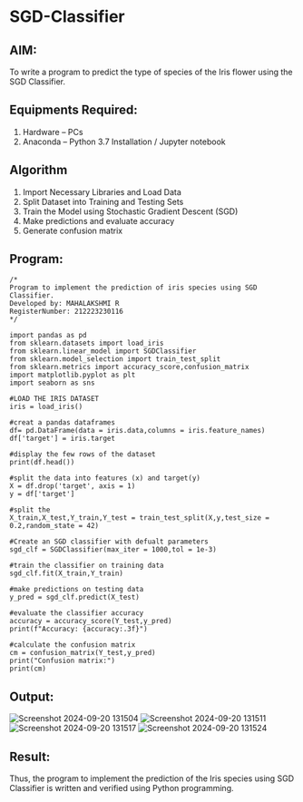 # SGD-Classifier
## AIM:
To write a program to predict the type of species of the Iris flower using the SGD Classifier.

## Equipments Required:
1. Hardware – PCs
2. Anaconda – Python 3.7 Installation / Jupyter notebook

## Algorithm
1. Import Necessary Libraries and Load Data
2. Split Dataset into Training and Testing Sets 
3. Train the Model using Stochastic Gradient Descent (SGD)
4. Make predictions and evaluate accuracy
5. Generate confusion matrix

## Program:
```
/*
Program to implement the prediction of iris species using SGD Classifier.
Developed by: MAHALAKSHMI R
RegisterNumber: 212223230116  
*/

import pandas as pd
from sklearn.datasets import load_iris
from sklearn.linear_model import SGDClassifier
from sklearn.model_selection import train_test_split
from sklearn.metrics import accuracy_score,confusion_matrix
import matplotlib.pyplot as plt
import seaborn as sns

#LOAD THE IRIS DATASET
iris = load_iris()

#creat a pandas dataframes
df= pd.DataFrame(data = iris.data,columns = iris.feature_names)
df['target'] = iris.target

#display the few rows of the dataset
print(df.head())

#split the data into features (x) and target(y)
X = df.drop('target', axis = 1)
y = df['target']

#split the
X_train,X_test,Y_train,Y_test = train_test_split(X,y,test_size = 0.2,random_state = 42)

#Create an SGD classifier with defualt parameters
sgd_clf = SGDClassifier(max_iter = 1000,tol = 1e-3)

#train the classifier on training data
sgd_clf.fit(X_train,Y_train)

#make predictions on testing data
y_pred = sgd_clf.predict(X_test)

#evaluate the classifier accuracy
accuracy = accuracy_score(Y_test,y_pred)
print(f"Accuracy: {accuracy:.3f}")

#calculate the confusion matrix
cm = confusion_matrix(Y_test,y_pred)
print("Confusion matrix:")
print(cm)
```

## Output:
![Screenshot 2024-09-20 131504](https://github.com/user-attachments/assets/8f297674-357c-4b5c-a1dd-3a5771b85453)
![Screenshot 2024-09-20 131511](https://github.com/user-attachments/assets/c2d33602-bfa5-44dd-b26c-4aad46507ef3)
![Screenshot 2024-09-20 131517](https://github.com/user-attachments/assets/9de24399-fbed-4377-84fb-3fb9de373e18)
![Screenshot 2024-09-20 131524](https://github.com/user-attachments/assets/bfab7e44-c22c-4b90-9e03-9305ba3ef65d)


## Result:
Thus, the program to implement the prediction of the Iris species using SGD Classifier is written and verified using Python programming.
